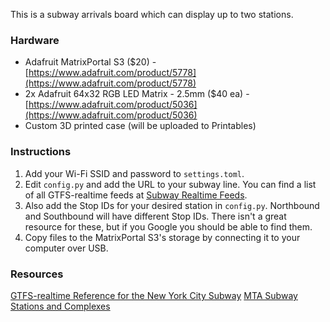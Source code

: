 This is a subway arrivals board which can display up to two stations.

### Hardware
- Adafruit MatrixPortal S3 ($20) - [https://www.adafruit.com/product/5778](https://www.adafruit.com/product/5778)
- 2x Adafruit 64x32 RGB LED Matrix - 2.5mm ($40 ea) - [https://www.adafruit.com/product/5036](https://www.adafruit.com/product/5036)
- Custom 3D printed case (will be uploaded to Printables)

### Instructions
1. Add your Wi-Fi SSID and password to `settings.toml`.
2. Edit `config.py` and add the URL to your subway line. You can find a list of all GTFS-realtime feeds at [Subway Realtime Feeds](https://api.mta.info/#/subwayRealTimeFeeds).
3. Also add the Stop IDs for your desired station in `config.py`. Northbound and Southbound will have different Stop IDs. There isn't a great resource for these, but if you Google you should be able to find them.
4. Copy files to the MatrixPortal S3's storage by connecting it to your computer over USB.

### Resources
[GTFS-realtime Reference for the New York City Subway](https://www.mta.info/document/134521)
[MTA Subway Stations and Complexes](https://data.ny.gov/w/5f5g-n3cz/caer-yrtv?cur=YKNbfco1WDe)